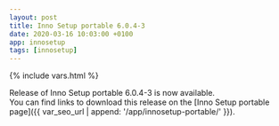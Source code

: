 ```yaml
---
layout: post
title: Inno Setup portable 6.0.4-3
date: 2020-03-16 10:03:00 +0100
app: innosetup
tags: [innosetup]
---
```

{% include vars.html %}

Release of Inno Setup portable 6.0.4-3 is now available.<br />
You can find links to download this release on the [Inno Setup portable page]({{ var_seo_url | append: '/app/innosetup-portable/' }}).